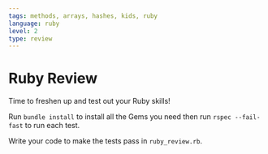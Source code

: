 ```yaml
---
tags: methods, arrays, hashes, kids, ruby
language: ruby
level: 2
type: review
---
```


# Ruby Review

Time to freshen up and test out your Ruby skills!

Run `bundle install` to install all the Gems you need then run `rspec --fail-fast` to run each test.

Write your code to make the tests pass in `ruby_review.rb`.